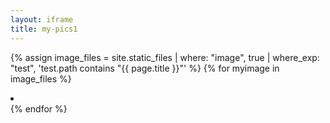 ```yaml
---
layout: iframe
title: my-pics1
---
```

{% assign image_files = site.static_files | where: "image", true | where_exp: "test", 'test.path contains "{{ page.title }}"' %}
{% for myimage in image_files %}
    <li data-src="{{ myimage.path }}"></li>
{% endfor %}
